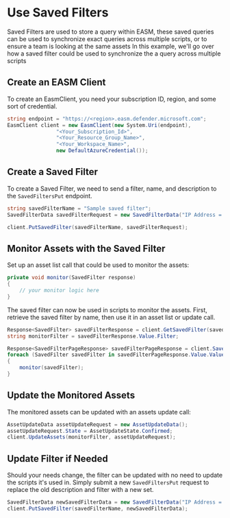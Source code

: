# Use Saved Filters

Saved Filters are used to store a query within EASM, these saved queries can be used to synchronize exact queries across multiple scripts, or to ensure a team is looking at the same assets
In this example, we'll go over how a saved filter could be used to synchronize the a query across multiple scripts

## Create an EASM Client

To create an EasmClient, you need your subscription ID, region, and some sort of credential.

```C# Snippet:Sample4_SavedFilters_Create_Client
string endpoint = "https://<region>.easm.defender.microsoft.com";
EasmClient client = new EasmClient(new System.Uri(endpoint),
                "<Your_Subscription_Id>",
                "<Your_Resource_Group_Name>",
                "<Your_Workspace_Name>",
                new DefaultAzureCredential());
```

## Create a Saved Filter

To create a Saved Filter, we need to send a filter, name, and description to the `SavedFiltersPut` endpoint.

```C# Snippet:Sample4_SavedFilters_Create_Saved_Filter
string savedFilterName = "Sample saved filter";
SavedFilterData savedFilterRequest = new SavedFilterData("IP Address = 1.1.1.1", "Monitored Addresses");

client.PutSavedFilter(savedFilterName, savedFilterRequest);
```

## Monitor Assets with the Saved Filter

Set up an asset list call that could be used to monitor the assets:

```C# Snippet:Sample4_SavedFilters_Monitor
private void monitor(SavedFilter response)
{
    // your monitor logic here
}
```

The saved filter can now be used in scripts to monitor the assets. First, retrieve the saved filter by name, then use it in an asset list or update call.

```C# Snippet:Sample4_SavedFilters_Monitor_Assets
Response<SavedFilter> savedFilterResponse = client.GetSavedFilter(savedFilterName);
string monitorFilter = savedFilterResponse.Value.Filter;

Response<SavedFilterPageResponse> savedFilterPageResponse = client.SavedFiltersList(monitorFilter);
foreach (SavedFilter savedFilter in savedFilterPageResponse.Value.Value)
{
    monitor(savedFilter);
}
```

## Update the Monitored Assets

The monitored assets can be updated with an assets update call:

```C# Snippet:Sample4_SavedFilters_Update_Monitored_Assets
AssetUpdateData assetUpdateRequest = new AssetUpdateData();
assetUpdateRequest.State = AssetUpdateState.Confirmed;
client.UpdateAssets(monitorFilter, assetUpdateRequest);
```

## Update Filter if Needed

Should your needs change, the filter can be updated with no need to update the scripts it's used in. Simply submit a new `SavedFiltersPut` request to replace the old description and filter with a new set.

```C# Snippet:Sample4_SavedFilters_New_Saved_Filter
SavedFilterData newSavedFilterData = new SavedFilterData("IP Address = 0.0.0.0", "Monitoring Addresses");
client.PutSavedFilter(savedFilterName, newSavedFilterData);
```
